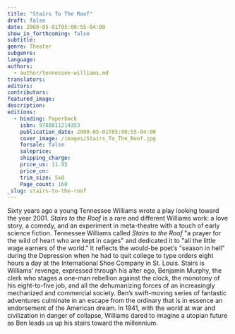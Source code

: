 ```yaml
---
title: "Stairs To The Roof"
draft: false
date: 2000-05-01T05:00:55-04:00
show_in_forthcoming: false
subtitle:
genre: Theater
subgenre:
language:
authors:
  - author/tennessee-williams.md
translators:
editors:
contributors:
featured_image:
description:
editions:
  - binding: Paperback
    isbn: 9780811214353
    publication_date: 2000-05-01T05:00:55-04:00
    cover_image: /images/Stairs_To_The_Roof.jpg
    forsale: false
    saleprice:
    shipping_charge:
    price_us: 11.95
    price_cn:
    trim_size: 5x8
    Page_count: 160
_slug: stairs-to-the-roof
---
```


Sixty years ago a young Tennessee Williams wrote a play looking toward the year 2001. _Stairs to the Roof_ is a rare and different Williams work: a love story, a comedy, and an experiment in meta-theatre with a touch of early science fiction. Tennessee Williams called _Stairs to the Roof_ "a prayer for the wild of heart who are kept in cages" and dedicated it to "all the little wage earners of the world." It reflects the would-be poet’s "season in hell" during the Depression when he had to quit college to type orders eight hours a day at the International Shoe Company in St. Louis. Stairs is Williams’ revenge, expressed through his alter ego, Benjamin Murphy, the clerk who stages a one-man rebellion against the clock, the monotony of his eight-to-five job, and all the dehumanizing forces of an increasingly mechanized and commercial society. Ben’s swift-moving series of fantastic adventures culminate in an escape from the ordinary that is in essence an endorsement of the American dream. In 1941, with the world at war and civilization in danger of collapse, Williams dared to imagine a utopian future as Ben leads us up his stairs toward the millennium.

